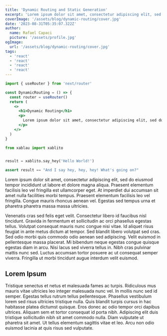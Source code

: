 ```yaml
---
title: 'Dynamic Routing and Static Generation'
excerpt: 'Lorem ipsum dolor sit amet, consectetur adipiscing elit, sed do eiusmod tempor incididunt ut labore et dolore magna aliqua. Praesent elementum facilisis leo vel fringilla est ullamcorper eget. At imperdiet dui accumsan sit amet nulla facilities morbi tempus.'
coverImage: '/assets/blog/dynamic-routing/cover.jpg'
date: '2023-08-31T05:35:07.322Z'
author:
  name: Rafael Capaci
  picture: '/assets/profile.jpg'
ogImage:
  url: '/assets/blog/dynamic-routing/cover.jpg'
tags:
  - 'react'
  - 'react'
  - 'react'
  - 'react'
---
```


<gist user="capaci" id="669f96c93e90fb7eef98ca865cd5fbf3" description="asdf"/>


```jsx
import { useRouter } from 'next/router'

const DynamicRouting = () => {
  const router = useRouter()
  return (
    <>
      <h1>Dynamic Routing</h1>
      <p>
        Lorem ipsum dolor sit amet, consectetur adipiscing elit, sed do eiusmod tempor incididunt ut labore et dolore magna aliqua.
      </p>
    </>
  )
}
```


```py
from xablau import xablito


result = xablito.say_hey('Hello World!')

assert result == "And I say hey, hey, hey! What's going on?"

```


<script src="https://gist.github.com/BenjaminAbt/ee4f77b9c5f3068506dd0d43df57f8f8.js"></script>

Lorem ipsum dolor sit amet, consectetur adipiscing elit, sed do eiusmod tempor incididunt ut labore et dolore magna aliqua. Praesent elementum facilisis leo vel fringilla est ullamcorper eget. At imperdiet dui accumsan sit amet nulla facilities morbi tempus. Praesent elementum facilisis leo vel fringilla. Congue mauris rhoncus aenean vel. Egestas sed tempus urna et pharetra pharetra massa massa ultricies.

Venenatis cras sed felis eget velit. Consectetur libero id faucibus nisl tincidunt. Gravida in fermentum et sollicitudin ac orci phasellus egestas tellus. Volutpat consequat mauris nunc congue nisi vitae. Id aliquet risus feugiat in ante metus dictum at tempor. Sed blandit libero volutpat sed cras. Sed odio morbi quis commodo odio aenean sed adipiscing. Velit euismod in pellentesque massa placerat. Mi bibendum neque egestas congue quisque egestas diam in arcu. Nisi lacus sed viverra tellus in. Nibh cras pulvinar mattis nunc sed. Luctus accumsan tortor posuere ac ut consequat semper viverra. Fringilla ut morbi tincidunt augue interdum velit euismod.

## Lorem Ipsum

Tristique senectus et netus et malesuada fames ac turpis. Ridiculous mus mauris vitae ultricies leo integer malesuada nunc vel. In mollis nunc sed id semper. Egestas tellus rutrum tellus pellentesque. Phasellus vestibulum lorem sed risus ultricies tristique nulla. Quis blandit turpis cursus in hac habitasse platea dictumst quisque. Eros donec ac odio tempor orci dapibus ultrices. Aliquam sem et tortor consequat id porta nibh. Adipiscing elit duis tristique sollicitudin nibh sit amet commodo nulla. Diam vulputate ut pharetra sit amet. Ut tellus elementum sagittis vitae et leo. Arcu non odio euismod lacinia at quis risus sed vulputate.
